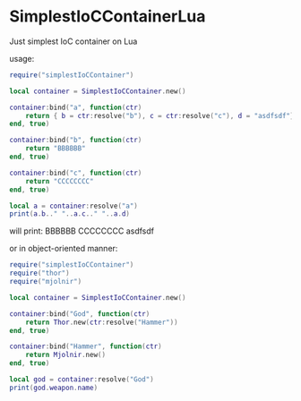 # SimplestIoCContainerLua
Just simplest IoC container on Lua

usage:
```lua
require("simplestIoCContainer")

local container = SimplestIoCContainer.new()

container:bind("a", function(ctr)
    return { b = ctr:resolve("b"), c = ctr:resolve("c"), d = "asdfsdf"}
end, true)

container:bind("b", function(ctr)
    return "BBBBBB"
end, true)

container:bind("c", function(ctr)
    return "CCCCCCCC"
end, true)

local a = container:resolve("a")
print(a.b.." "..a.c.." "..a.d)
```
will print:
BBBBBB CCCCCCCC asdfsdf

or in object-oriented manner:

```lua
require("simplestIoCContainer")
require("thor")
require("mjolnir")

local container = SimplestIoCContainer.new()

container:bind("God", function(ctr)
    return Thor.new(ctr:resolve("Hammer"))
end, true)

container:bind("Hammer", function(ctr)
    return Mjolnir.new()
end, true)

local god = container:resolve("God")
print(god.weapon.name)
```
